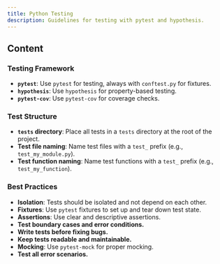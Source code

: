 ```yaml
---
title: Python Testing
description: Guidelines for testing with pytest and hypothesis.
---
```


## Content

### Testing Framework

- **`pytest`**: Use `pytest` for testing, always with `conftest.py` for fixtures.
- **`hypothesis`**: Use `hypothesis` for property-based testing.
- **`pytest-cov`**: Use `pytest-cov` for coverage checks.

### Test Structure

- **`tests` directory**: Place all tests in a `tests` directory at the root of the project.
- **Test file naming**: Name test files with a `test_` prefix (e.g., `test_my_module.py`).
- **Test function naming**: Name test functions with a `test_` prefix (e.g., `test_my_function`).

### Best Practices

- **Isolation**: Tests should be isolated and not depend on each other.
- **Fixtures**: Use `pytest` fixtures to set up and tear down test state.
- **Assertions**: Use clear and descriptive assertions.
- **Test boundary cases and error conditions.**
- **Write tests before fixing bugs.**
- **Keep tests readable and maintainable.**
- **Mocking**: Use `pytest-mock` for proper mocking.
- **Test all error scenarios.**
